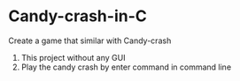 # Candy-crash-in-C

Create a game that similar with Candy-crash
1. This project without any GUI
2. Play the candy crash by enter command in command line

